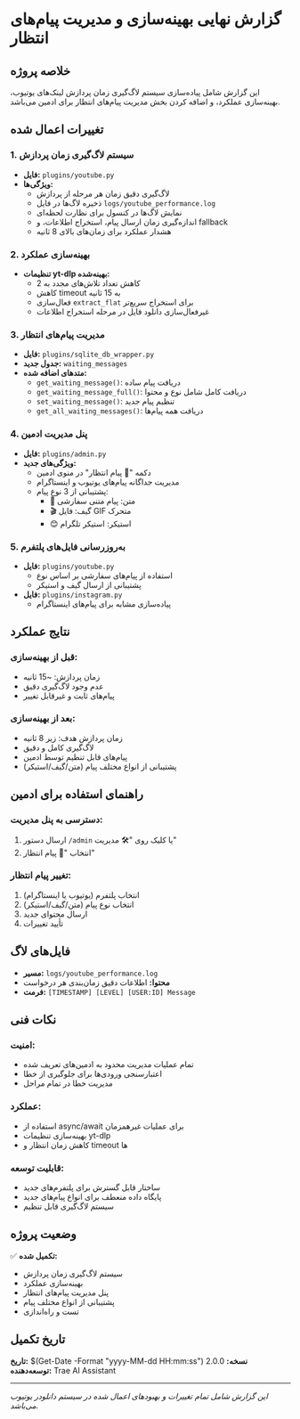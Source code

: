 # گزارش نهایی بهینه‌سازی و مدیریت پیام‌های انتظار

## خلاصه پروژه
این گزارش شامل پیاده‌سازی سیستم لاگ‌گیری زمان پردازش لینک‌های یوتیوب، بهینه‌سازی عملکرد، و اضافه کردن بخش مدیریت پیام‌های انتظار برای ادمین می‌باشد.

## تغییرات اعمال شده

### 1. سیستم لاگ‌گیری زمان پردازش
- **فایل:** `plugins/youtube.py`
- **ویژگی‌ها:**
  - لاگ‌گیری دقیق زمان هر مرحله از پردازش
  - ذخیره لاگ‌ها در فایل `logs/youtube_performance.log`
  - نمایش لاگ‌ها در کنسول برای نظارت لحظه‌ای
  - اندازه‌گیری زمان ارسال پیام، استخراج اطلاعات، و fallback
  - هشدار عملکرد برای زمان‌های بالای 8 ثانیه

### 2. بهینه‌سازی عملکرد
- **تنظیمات yt-dlp بهینه‌شده:**
  - کاهش تعداد تلاش‌های مجدد به 2
  - کاهش timeout به 15 ثانیه
  - فعال‌سازی `extract_flat` برای استخراج سریع‌تر
  - غیرفعال‌سازی دانلود فایل در مرحله استخراج اطلاعات

### 3. مدیریت پیام‌های انتظار
- **فایل:** `plugins/sqlite_db_wrapper.py`
- **جدول جدید:** `waiting_messages`
- **متدهای اضافه شده:**
  - `get_waiting_message()`: دریافت پیام ساده
  - `get_waiting_message_full()`: دریافت کامل شامل نوع و محتوا
  - `set_waiting_message()`: تنظیم پیام جدید
  - `get_all_waiting_messages()`: دریافت همه پیام‌ها

### 4. پنل مدیریت ادمین
- **فایل:** `plugins/admin.py`
- **ویژگی‌های جدید:**
  - دکمه "💬 پیام انتظار" در منوی ادمین
  - مدیریت جداگانه پیام‌های یوتیوب و اینستاگرام
  - پشتیبانی از 3 نوع پیام:
    - 📝 متن: پیام متنی سفارشی
    - 🎬 گیف: فایل GIF متحرک
    - 😊 استیکر: استیکر تلگرام

### 5. به‌روزرسانی فایل‌های پلتفرم
- **فایل:** `plugins/youtube.py`
  - استفاده از پیام‌های سفارشی بر اساس نوع
  - پشتیبانی از ارسال گیف و استیکر
- **فایل:** `plugins/instagram.py`
  - پیاده‌سازی مشابه برای پیام‌های اینستاگرام

## نتایج عملکرد

### قبل از بهینه‌سازی:
- زمان پردازش: ~15 ثانیه
- عدم وجود لاگ‌گیری دقیق
- پیام‌های ثابت و غیرقابل تغییر

### بعد از بهینه‌سازی:
- زمان پردازش هدف: زیر 8 ثانیه
- لاگ‌گیری کامل و دقیق
- پیام‌های قابل تنظیم توسط ادمین
- پشتیبانی از انواع مختلف پیام (متن/گیف/استیکر)

## راهنمای استفاده برای ادمین

### دسترسی به پنل مدیریت:
1. ارسال دستور `/admin` یا کلیک روی "🛠 مدیریت"
2. انتخاب "💬 پیام انتظار"

### تغییر پیام انتظار:
1. انتخاب پلتفرم (یوتیوب یا اینستاگرام)
2. انتخاب نوع پیام (متن/گیف/استیکر)
3. ارسال محتوای جدید
4. تأیید تغییرات

## فایل‌های لاگ
- **مسیر:** `logs/youtube_performance.log`
- **محتوا:** اطلاعات دقیق زمان‌بندی هر درخواست
- **فرمت:** `[TIMESTAMP] [LEVEL] [USER:ID] Message`

## نکات فنی

### امنیت:
- تمام عملیات مدیریت محدود به ادمین‌های تعریف شده
- اعتبارسنجی ورودی‌ها برای جلوگیری از خطا
- مدیریت خطا در تمام مراحل

### عملکرد:
- استفاده از async/await برای عملیات غیرهمزمان
- بهینه‌سازی تنظیمات yt-dlp
- کاهش زمان انتظار و timeout ها

### قابلیت توسعه:
- ساختار قابل گسترش برای پلتفرم‌های جدید
- پایگاه داده منعطف برای انواع پیام‌های جدید
- سیستم لاگ‌گیری قابل تنظیم

## وضعیت پروژه
✅ **تکمیل شده:**
- سیستم لاگ‌گیری زمان پردازش
- بهینه‌سازی عملکرد
- پنل مدیریت پیام‌های انتظار
- پشتیبانی از انواع مختلف پیام
- تست و راه‌اندازی

## تاریخ تکمیل
**تاریخ:** $(Get-Date -Format "yyyy-MM-dd HH:mm:ss")
**نسخه:** 2.0.0
**توسعه‌دهنده:** Trae AI Assistant

---

*این گزارش شامل تمام تغییرات و بهبودهای اعمال شده در سیستم دانلودر یوتیوب می‌باشد.*